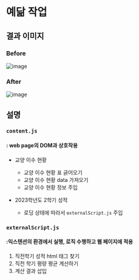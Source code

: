 # 예닮 작업 

## 결과 이미지
### Before
![image](https://github.com/plz-graduate/Intro-Extension/assets/87516405/99b5efbd-193b-42ea-9400-d7dc11beffb6)

### After
![image](https://github.com/plz-graduate/Intro-Extension/assets/87516405/e15fa3e5-58f0-4468-b794-9f7e16346481)




## 설명
### `content.js` 
#### : web page의 DOM과 상호작용
 - 교양 이수 현황
     - 교양 이수 현황 표 긁어오기
     - 교양 이수 현황 data 가져오기
     - 교양 이수 현황 정보 주입
       
 - 2023학년도 2학기 성적
     - 로딩 상태에 따라서 `externalScript.js` 주입 
       
### `externalScript.js` 
#### :익스텐션의 환경에서 실행, 로직 수행하고 웹 페이지에 적용
  1. 직전학기 성적 html 태그 찾기
  2. 직전 학기 평량 평균 계산하기
  3. 계산 결과 삽입 

